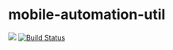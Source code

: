 # mobile-automation-util

[![](https://jitpack.io/v/AspireInfotech/mobile-automation-util.svg)](https://jitpack.io/#AspireInfotech/mobile-automation-util) [![Build Status](https://travis-ci.org/AspireInfotech/mobile-automation-util.svg?branch=master)](https://travis-ci.org/AspireInfotech/mobile-automation-util)
